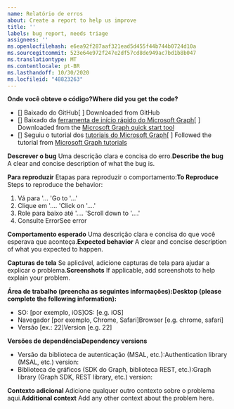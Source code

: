 ```yaml
---
name: Relatório de erros
about: Create a report to help us improve
title: ''
labels: bug report, needs triage
assignees: ''
ms.openlocfilehash: e6ea92f287aaf321ead5d455f44b744b0724d10a
ms.sourcegitcommit: 523e64e972f247e2df57cd8de949ac7bd1b8b047
ms.translationtype: MT
ms.contentlocale: pt-BR
ms.lasthandoff: 10/30/2020
ms.locfileid: "48823263"
---
```

<span data-ttu-id="82aba-102">**Onde você obteve o código?**</span><span class="sxs-lookup"><span data-stu-id="82aba-102">**Where did you get the code?**</span></span>
- <span data-ttu-id="82aba-103">[] Baixado do GitHub</span><span class="sxs-lookup"><span data-stu-id="82aba-103">[ ] Downloaded from GitHub</span></span>
- <span data-ttu-id="82aba-104">[] Baixado da [ferramenta de início rápido do Microsoft Graph](https://developer.microsoft.com/graph/quick-start)</span><span class="sxs-lookup"><span data-stu-id="82aba-104">[ ] Downloaded from the [Microsoft Graph quick start tool](https://developer.microsoft.com/graph/quick-start)</span></span>
- <span data-ttu-id="82aba-105">[] Seguiu o tutorial dos [tutoriais do Microsoft Graph](https://docs.microsoft.com/graph/tutorials)</span><span class="sxs-lookup"><span data-stu-id="82aba-105">[ ] Followed the tutorial from [Microsoft Graph tutorials](https://docs.microsoft.com/graph/tutorials)</span></span>

<span data-ttu-id="82aba-106">**Descrever o bug** Uma descrição clara e concisa do erro.</span><span class="sxs-lookup"><span data-stu-id="82aba-106">**Describe the bug** A clear and concise description of what the bug is.</span></span>

<span data-ttu-id="82aba-107">**Para reproduzir** Etapas para reproduzir o comportamento:</span><span class="sxs-lookup"><span data-stu-id="82aba-107">**To Reproduce** Steps to reproduce the behavior:</span></span>
1. <span data-ttu-id="82aba-108">Vá para '... '</span><span class="sxs-lookup"><span data-stu-id="82aba-108">Go to '...'</span></span>
2. <span data-ttu-id="82aba-109">Clique em '.... '</span><span class="sxs-lookup"><span data-stu-id="82aba-109">Click on '....'</span></span>
3. <span data-ttu-id="82aba-110">Role para baixo até '.... '</span><span class="sxs-lookup"><span data-stu-id="82aba-110">Scroll down to '....'</span></span>
4. <span data-ttu-id="82aba-111">Consulte Error</span><span class="sxs-lookup"><span data-stu-id="82aba-111">See error</span></span>

<span data-ttu-id="82aba-112">**Comportamento esperado** Uma descrição clara e concisa do que você esperava que aconteça.</span><span class="sxs-lookup"><span data-stu-id="82aba-112">**Expected behavior** A clear and concise description of what you expected to happen.</span></span>

<span data-ttu-id="82aba-113">**Capturas de tela** Se aplicável, adicione capturas de tela para ajudar a explicar o problema.</span><span class="sxs-lookup"><span data-stu-id="82aba-113">**Screenshots** If applicable, add screenshots to help explain your problem.</span></span>

<span data-ttu-id="82aba-114">**Área de trabalho (preencha as seguintes informações):**</span><span class="sxs-lookup"><span data-stu-id="82aba-114">**Desktop (please complete the following information):**</span></span>
 - <span data-ttu-id="82aba-115">SO: [por exemplo, iOS]</span><span class="sxs-lookup"><span data-stu-id="82aba-115">OS: [e.g. iOS]</span></span>
 - <span data-ttu-id="82aba-116">Navegador [por exemplo, Chrome, Safari]</span><span class="sxs-lookup"><span data-stu-id="82aba-116">Browser [e.g. chrome, safari]</span></span>
 - <span data-ttu-id="82aba-117">Versão [ex.: 22]</span><span class="sxs-lookup"><span data-stu-id="82aba-117">Version [e.g. 22]</span></span>

<span data-ttu-id="82aba-118">**Versões de dependência**</span><span class="sxs-lookup"><span data-stu-id="82aba-118">**Dependency versions**</span></span>
 - <span data-ttu-id="82aba-119">Versão da biblioteca de autenticação (MSAL, etc.):</span><span class="sxs-lookup"><span data-stu-id="82aba-119">Authentication library (MSAL, etc.) version:</span></span>
 - <span data-ttu-id="82aba-120">Biblioteca de gráficos (SDK do Graph, biblioteca REST, etc.):</span><span class="sxs-lookup"><span data-stu-id="82aba-120">Graph library (Graph SDK, REST library, etc.) version:</span></span>  

<span data-ttu-id="82aba-121">**Contexto adicional** Adicione qualquer outro contexto sobre o problema aqui.</span><span class="sxs-lookup"><span data-stu-id="82aba-121">**Additional context** Add any other context about the problem here.</span></span>
